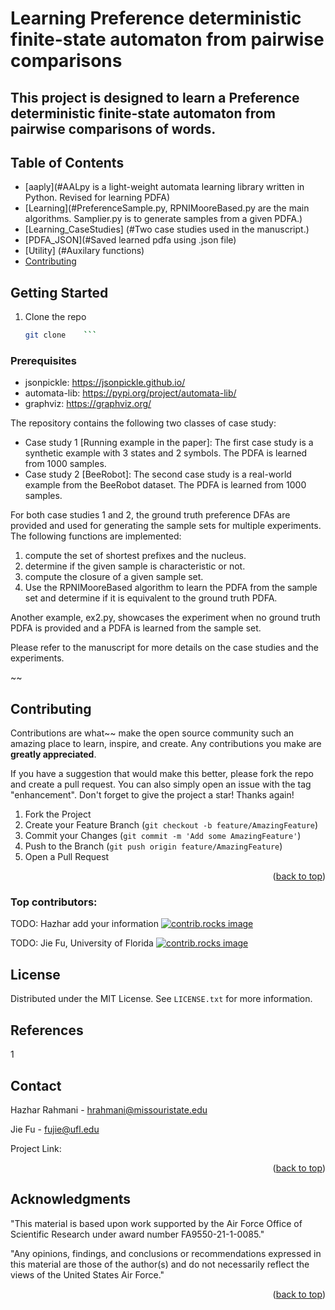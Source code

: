 # Learning Preference deterministic finite-state automaton from pairwise comparisons

## This project is designed to learn a Preference deterministic finite-state automaton from pairwise comparisons of words.

## Table of Contents
- [aaply](#AALpy is a light-weight automata learning library written in Python. Revised for learning PDFA)
- [Learning](#PreferenceSample.py, RPNIMooreBased.py are the main algorithms. Samplier.py is to generate samples from a given PDFA.)
- [Learning_CaseStudies] (#Two case studies used in the manuscript.)
- [PDFA_JSON](#Saved learned pdfa using .json file)
- [Utility] (#Auxilary functions)
- [Contributing](#contributing)


<!-- GETTING STARTED -->
## Getting Started
1. Clone the repo
   ```sh
   git clone    ```
### Prerequisites
* jsonpickle: https://jsonpickle.github.io/
* automata-lib: https://pypi.org/project/automata-lib/
* graphviz: https://graphviz.org/

<!-- USAGE EXAMPLES -->

The repository contains the following two classes of case study:
- Case study 1 [Running example in the paper]: The first case study is a synthetic example with 3 states and 2 symbols. The PDFA is learned from 1000 samples. 
- Case study 2 [BeeRobot]: The second case study is a real-world example from the BeeRobot dataset. The PDFA is learned from 1000 samples.

For both case studies 1 and 2, the ground truth preference DFAs are provided and used for generating the sample sets for multiple experiments. The following functions are implemented:
1. compute the set of shortest prefixes and the nucleus. 
2. determine if the given sample is characteristic or not.
3. compute the closure of a given sample set.
4. Use the RPNIMooreBased algorithm to learn the PDFA from the sample set and determine if it is equivalent to the ground truth PDFA.

Another example, ex2.py, showcases the experiment when no ground truth PDFA is provided and a PDFA is learned from the sample set.

Please refer to the manuscript for more details on the case studies and the experiments.


~~<!-- CONTRIBUTING -->
## Contributing

Contributions are what~~ make the open source community such an amazing place to learn, inspire, and create. Any contributions you make are **greatly appreciated**.

If you have a suggestion that would make this better, please fork the repo and create a pull request. You can also simply open an issue with the tag "enhancement".
Don't forget to give the project a star! Thanks again!

1. Fork the Project
2. Create your Feature Branch (`git checkout -b feature/AmazingFeature`)
3. Commit your Changes (`git commit -m 'Add some AmazingFeature'`)
4. Push to the Branch (`git push origin feature/AmazingFeature`)
5. Open a Pull Request

<p align="right">(<a href="#readme-top">back to top</a>)</p>

### Top contributors:
TODO: Hazhar add your information
<a href="https://github.com/github_username/repo_name/graphs/contributors">
  <img src="https://contrib.rocks/image?repo=github_username/repo_name" alt="contrib.rocks image" />
</a>


TODO: Jie Fu, University of Florida
<a href="https://github.com/jiefu2017">
  <img src="https://contrib.rocks/image?repo=github_username/repo_name" alt="contrib.rocks image" />
</a>



<!-- LICENSE -->
## License

Distributed under the MIT License. See `LICENSE.txt` for more information.

## References
1


<!-- CONTACT -->
## Contact
Hazhar Rahmani - hrahmani@missouristate.edu

Jie Fu - fujie@ufl.edu

Project Link: 

<p align="right">(<a href="#readme-top">back to top</a>)</p>



<!-- ACKNOWLEDGMENTS -->
## Acknowledgments
"This material is based upon work supported by the Air Force Office of Scientific Research under award
number FA9550-21-1-0085."

"Any opinions, findings, and conclusions or recommendations expressed in this material are those of the
author(s) and do not necessarily reflect the views of the United States Air Force."

<p align="right">(<a href="#readme-top">back to top</a>)</p>
